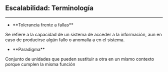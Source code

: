## Escalabilidad: Terminología
---------------------------

* <!-- .element: class="fragment" data-fragment-index="1" --> **Tolerancia frente a fallas**
Se refiere a la capacidad de un sistema de acceder a la información, aun en caso de producirse algún fallo o anomalía a en el sistema.

* <!-- .element: class="fragment" data-fragment-index="2" --> **Paradigma**
Conjunto de unidades que pueden sustituir a otra en un mismo contexto porque cumplen la misma función